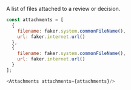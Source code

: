 A list of files attached to a review or decision.

```js
const attachments = [
  {
    filename: faker.system.commonFileName(),
    url: faker.internet.url()
  },
  {
    filename: faker.system.commonFileName(),
    url: faker.internet.url()
  }
];

<Attachments attachments={attachments}/>
```
